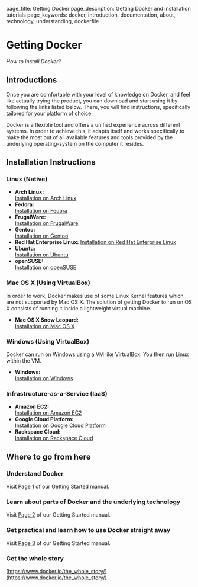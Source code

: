 page_title: Getting Docker
page_description: Getting Docker and installation tutorials
page_keywords: docker, introduction, documentation, about, technology, understanding, dockerfile

# Getting Docker

*How to install Docker?*

## Introductions

Once you are comfortable with your level of knowledge on Docker, and 
feel like actually trying the product, you can download and start using 
it by following the links listed below. There, you will find instructions, 
specifically tailored for your platform of choice. 

Docker is a flexible tool and offers a unified experience across 
different systems. In order to achieve this, it adapts itself and works 
specifically to make the most out of all available features and tools 
provided by the underlying operating-system on the computer it resides.

## Installation Instructions

### Linux (Native)

 - **Arch Linux:**  
 [Installation on Arch Linux](../installation/archlinux.md)
 - **Fedora:**  
 [Installation on Fedora](../installation/fedora.md)
 - **FrugalWare:**  
 [Installation on FrugalWare](../installation/frugalware.md)
 - **Gentoo:**  
 [Installation on Gentoo](../installation/gentoolinux.md)
 - **Red Hat Enterprise Linux:**
 [Installation on Red Hat Enterprise Linux](../installation/rhel.md)
 - **Ubuntu:**  
 [Installation on Ubuntu](../installation/ubuntulinux.md)
 - **openSUSE:**  
 [Installation on openSUSE](../installation/openSUSE.md)

### Mac OS X (Using VirtualBox)

In order to work, Docker makes use of some Linux Kernel features which 
are not supported by Mac OS X. The solution of getting Docker to run on 
OS X consists of running it inside a lightweight virtual machine. 

 - **Mac OS X Snow Leopard:**  
 [Installation on Mac OS X](../installation/mac.md)

### Windows (Using VirtualBox)

Docker can run on Windows using a VM like VirtualBox. You then run Linux 
within the VM.

 - **Windows:**  
 [Installation on Windows](../installation/windows.md)

### Infrastructure-as-a-Service (IaaS)

 - **Amazon EC2:**  
 [Installation on Amazon EC2](../installation/amazon.md)
 - **Google Cloud Platform:**  
 [Installation on Google Cloud Platform](../installation/google.md)
 - **Rackspace Cloud:**  
 [Installation on Rackspace Cloud](../installation/rackspace.md)

## Where to go from here

### Understand Docker

Visit [Page 1](understanding-docker.md) of our Getting Started manual.

### Learn about parts of Docker and the underlying technology

Visit [Page 2](technology.md) of our Getting Started manual.

### Get practical and learn how to use Docker straight away

Visit [Page 3](working-with-docker.md) of our Getting Started manual.

### Get the whole story

[https://www.docker.io/the_whole_story/](https://www.docker.io/the_whole_story/)